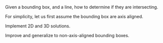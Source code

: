 Given a bounding box, and a line, how to determine if they are intersecting. 

For simplicity, let us first assume the bounding box are axis aligned. 

Implement 2D and 3D solutions. 

Improve and generalize to non-axis-aligned bounding boxes.
